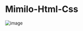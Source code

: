 # Mimilo-Html-Css
![image](https://github.com/user-attachments/assets/f67c00d7-df44-4077-ad7c-04786d55c683)


